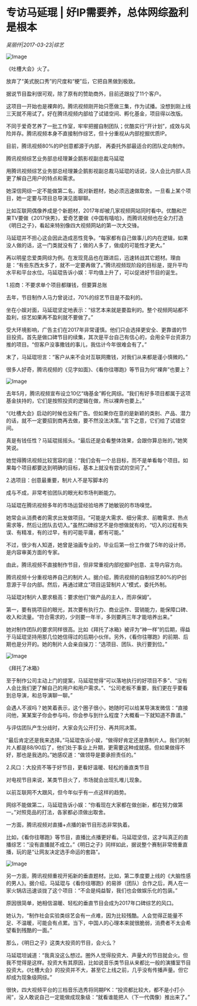 # 专访马延琨 | 好IP需要养，总体网综盈利是根本

*吴丽仟|2017-03-23|综艺*

![Image](http://static.ylzbl.com/201704281804416695)

《吐槽大会》火了。

放弃了“美式脱口秀”的尺度和“梗”后，它把自黑做到极致。

据说节目盈利很可观，除了原有的赞助商外，目前还跟投了11个客户。

这项目一开始也是裸奔的。腾讯视频刚开始只愿做三集，作为试播。没想到刚上线三天就不用试了。好在腾讯视频内部给了试错空间、孵化基金，项目得以改版。

不同于爱奇艺养了一批工作室，牢牢把握自制团队；优酷实行“开计划”，成效与风险并存。腾讯视频本身不直接制作综艺，但十分重视从内部挖掘优质IP。

目前，腾讯视频80%的IP创意都源于内部， 再委托外部最适合的团队定向制作。

腾讯视频综艺业务部总经理兼企鹅影视副总裁马延琨

用腾讯视频综艺业务部总经理兼企鹅影视副总裁马延琨的话说，没人会比内部人员更了解自己用户的特点和需求。

她深信网综一定不能做第二名，面对新题材，她必须迅速做取舍。一旦看上某个项目，她一定要与项目总导演见面聊聊。

比如互联网偶像养成是个新题材，2017年却被几家视频网站同时看中。优酷和芒果TV要做《2017快男》，爱奇艺要做《中国有嘻哈》，而腾讯视频也在全力打造《明日之子》，看起来特别像四大视频网站的第一次大交锋。

马延琨并不担心这会因此造成恶性竞争。“每家都有自己做事儿的内在逻辑，如果没人做的话，这一门类就没有了；做的人多了，做成的可能性才更大。”

再以明星恋爱类网综为例。在发现竞品也在跟进后，迅速转战其它题材。理由是：“有些东西太多了，就不一定要再做了。”腾讯视频现阶段的目标是，提升平均水平和平台水位。马延琨告诉小娱：平均值上升了，可以促进好节目的诞生。

1.招商：不要求单个项目都赚钱，但要算总账

去年，节目制作人马力曾说过，70%的综艺节目是不盈利的。

坐在小娱对面，马延琨坚定地表示：“综艺本来就是要盈利的。整个视频网站都不盈利，综艺如果再不盈利就不要做了。”

受大环境影响，广告主们在2017年非常谨慎。他们只会选择更安全、更靠谱的节目投资。首先是做口碑节目的续集，其次是平台自己有信心的，会用全平台资源力推的项目。“但客户没事撒钱的事儿，我估计今年很难会有了。”

末了，马延琨坦言：“客户从来不会对互联网撒钱，对我们从来都是谨小慎微的。”

很多人好奇，腾讯视频的《见字如面》、《看你往哪跑》等节目为何“裸奔”也要上？

![Image](http://static.ylzbl.com/201704281804417025)

去年5月，腾讯视频宣布设立10亿“嗨基金”孵化网综。“我们有好多项目都属于这项基金扶持的，它们是按照投资的逻辑在做，所以裸奔也要上。”

“《吐槽大会》启动的时候也没有广告。但如果你在意的是新颖的类别、产品、潜力的话，就不一定要招到商再去做，要不然没法决策。”言下之意，它们给了试错空间。

真是有钱任性？马延琨摇摇头。“最后还是会看整体效果，会跟你算总账的，”她笑笑说。

她觉得腾讯视频比较宽容的是：“我们会有一个总目标，而不是单看每个项目。如果每个项目都要达到明确的目标，基本上就没有尝试的空间了。”

2.选项目：创意最重要，制片人不是写脚本的

成与不成，非常考验团队的眼光和市场判断能力。

马延琨在腾讯视频多年的市场运营经验培养了她敏锐的市场嗅觉。

她常会从消费者的需求出发做项目。“可能是大需求、细分需求、前瞻需求、热点需求等，然后让团队去切入。”虽然口碑综艺不是你想做就有的，“切入的过程有失误、有精准，有的过早，有的可能平庸，都有可能。”

不过，很少有人知道，她曾是油画专业的，毕业后第一份工作做了5年的设计师，是内容审美方面的专家。

由此，腾讯视频不直接制作节目，但非常重视内部挖掘IP创意、主导内容方向。

腾讯视频十分重视培养自己的制片人。据介绍，腾讯视频的自制综艺80%的IP创意源于平台内部。然后，再通过建立“项目运营制片人”模式，委托外制。

马延琨对制片人要求极高：要求他们“做产品的主人，而非保姆”。

第一，要有挑项目的眼光，其次要有执行力、商业运作、营销能力，能保障口碑、收入和流量。“符合需求的，少则要一年半，多则要两三年才能培养出来。”

她对制作团队的要求同样很高。比如《拜托了冰箱》被评为“神一样”的后期，得益于马延琨坚持用那几位她信得过的后期小伙伴。另外，《看你往哪跑》的前期、后期也是分开的。她的制片人会亲自操刀：“选项目、团队、执行要到位。”

![Image](http://static.ylzbl.com/201704281804419209)

《拜托了冰箱》

至于制作公司主动上门的提案，马延琨觉得“可以落地执行的好项目不多”、“没有人会比我们更了解自己的用户和用户需求。”、“公司老板不重要，我们更在乎要看到总导演，和总导演聊一聊。”

会遇人不淑吗？她笑着表示，这个圈子很小，她随时可以给某导演发微信：“直接问他，某某案子你会参与吗，你会参与到什么程度？大概看一下就知道不靠谱。”

与评估团队产生分歧时，大家会先公开打分、再共同决策。

“最后肯定还是我来选择。”马延琨告诉小娱，“做得好肯定还是靠制片人。我们的制片人都是88/90后了，他们处于事业上升期，更需要这种成就感。但如果做得不好，那也是我选的。”她感叹道：“做领导是要承担责任的。”

2.风口：大投资不等于好节目，更看好温暖、轻松的垂直类节目

对电视节目来说，某类节目火了，市场就会出现扎堆儿现象。

以前互联网不大跟风，但今年似乎有一点这样的趋势。

网综不能做第二，马延琨告诉小娱：“你看现在大家都在做创新，都在努力做第一。”对照竞品的打法，各家都必须做出取舍。

一方面，腾讯视频对直播+点播的新节目形态非常执着。

比如，《看你往哪跑》等节目，直播比点播更好看。马延琨坚信，这才叫真正的直播综艺：“没有直播就不成立。”《明日之子》同样如此，据说整个赛制非常倚重直播，玩的是“让网友决定选手命运的套路”。

![Image](http://static.ylzbl.com/201704281804424738)

另一方面，腾讯视频重视开拓新的垂直题材。比如，第二季度要上线的《大脑性感的男人》。据介绍，马延琨与《看你往哪跑》的易骅（团队）合作之后，两人在一家火锅店迅速谈拢了这个项目：“不会是纯益智，我们也会做娱乐化的包装。”

原因很简单，她相信温暖、轻松的垂直节目会成为2017年口碑综艺的风口。

她认为，“制作社会实验类综艺会有一点难，因为比较残酷。人会觉得正能量不足、不温暖，可能会有点累。当下，中国人的心理本来就很脆弱，消费者不太会希望看到残酷的一面。”

那么，《明日之子》这类大投资的节目，会火么？

马延琨坦诚道：“我真没这么想过。圈外人觉得投资大、声量大的节目就会火。但我不觉得是这样。投资大有其原因，比如说音乐类节目从来都比一般的演播室节目投资大。《吐槽大会》的投资并不大，甚至它上线之前，几乎没有传播声量。但它却成为现象级网综。”

很快，四大视频平台的三档音乐选秀将同期PK：“投资都比较大，都不是小打小闹”，没人敢说自己一定能做成现象级：“就看谁能把人（下一代偶像）推出来了。”

